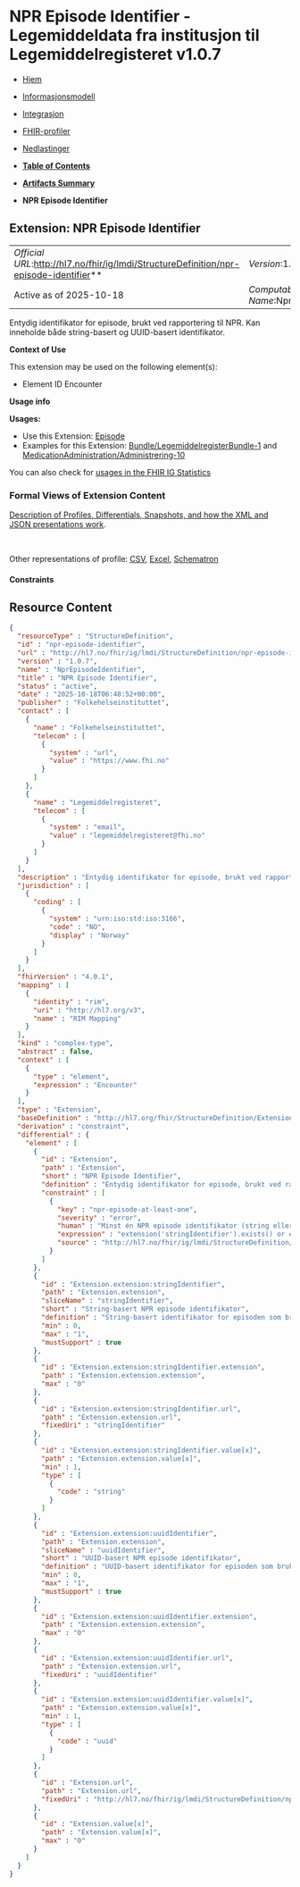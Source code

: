 # NPR Episode Identifier - Legemiddeldata fra institusjon til Legemiddelregisteret v1.0.7

*  [Hjem](index.md) 
*  [Informasjonsmodell](informasjonsmodell.md) 
*  [Integrasjon](integrasjon.md) 
*  [FHIR-profiler](profiler.md) 
*  [Nedlastinger](nedlastinger.md) 

* [**Table of Contents**](toc.md)
* [**Artifacts Summary**](artifacts.md)
* **NPR Episode Identifier**

## Extension: NPR Episode Identifier 

| | |
| :--- | :--- |
| *Official URL*:http://hl7.no/fhir/ig/lmdi/StructureDefinition/npr-episode-identifier** | *Version*:1.0.7** |
| Active as of 2025-10-18 | *Computable Name*:NprEpisodeIdentifier |

Entydig identifikator for episode, brukt ved rapportering til NPR. Kan inneholde både string-basert og UUID-basert identifikator.

**Context of Use**

This extension may be used on the following element(s):

* Element ID Encounter

**Usage info**

**Usages:**

* Use this Extension: [Episode](StructureDefinition-lmdi-encounter.md)
* Examples for this Extension: [Bundle/LegemiddelregisterBundle-1](Bundle-LegemiddelregisterBundle-1.md) and [MedicationAdministration/Administrering-10](MedicationAdministration-Administrering-10.md)

You can also check for [usages in the FHIR IG Statistics](https://packages2.fhir.org/xig/hl7.fhir.no.lmdi|current/StructureDefinition/npr-episode-identifier)

### Formal Views of Extension Content

 [Description of Profiles, Differentials, Snapshots, and how the XML and JSON presentations work](http://build.fhir.org/ig/FHIR/ig-guidance/readingIgs.html#structure-definitions). 

 

Other representations of profile: [CSV](StructureDefinition-npr-episode-identifier.csv), [Excel](StructureDefinition-npr-episode-identifier.xlsx), [Schematron](StructureDefinition-npr-episode-identifier.sch) 

#### Constraints



## Resource Content

```json
{
  "resourceType" : "StructureDefinition",
  "id" : "npr-episode-identifier",
  "url" : "http://hl7.no/fhir/ig/lmdi/StructureDefinition/npr-episode-identifier",
  "version" : "1.0.7",
  "name" : "NprEpisodeIdentifier",
  "title" : "NPR Episode Identifier",
  "status" : "active",
  "date" : "2025-10-18T06:48:52+00:00",
  "publisher" : "Folkehelseinstituttet",
  "contact" : [
    {
      "name" : "Folkehelseinstituttet",
      "telecom" : [
        {
          "system" : "url",
          "value" : "https://www.fhi.no"
        }
      ]
    },
    {
      "name" : "Legemiddelregisteret",
      "telecom" : [
        {
          "system" : "email",
          "value" : "legemiddelregisteret@fhi.no"
        }
      ]
    }
  ],
  "description" : "Entydig identifikator for episode, brukt ved rapportering til NPR. Kan inneholde både string-basert og UUID-basert identifikator.",
  "jurisdiction" : [
    {
      "coding" : [
        {
          "system" : "urn:iso:std:iso:3166",
          "code" : "NO",
          "display" : "Norway"
        }
      ]
    }
  ],
  "fhirVersion" : "4.0.1",
  "mapping" : [
    {
      "identity" : "rim",
      "uri" : "http://hl7.org/v3",
      "name" : "RIM Mapping"
    }
  ],
  "kind" : "complex-type",
  "abstract" : false,
  "context" : [
    {
      "type" : "element",
      "expression" : "Encounter"
    }
  ],
  "type" : "Extension",
  "baseDefinition" : "http://hl7.org/fhir/StructureDefinition/Extension",
  "derivation" : "constraint",
  "differential" : {
    "element" : [
      {
        "id" : "Extension",
        "path" : "Extension",
        "short" : "NPR Episode Identifier",
        "definition" : "Entydig identifikator for episode, brukt ved rapportering til NPR. Kan inneholde både string-basert og UUID-basert identifikator.",
        "constraint" : [
          {
            "key" : "npr-episode-at-least-one",
            "severity" : "error",
            "human" : "Minst én NPR episode identifikator (string eller UUID) må oppgis",
            "expression" : "extension('stringIdentifier').exists() or extension('uuidIdentifier').exists()",
            "source" : "http://hl7.no/fhir/ig/lmdi/StructureDefinition/npr-episode-identifier"
          }
        ]
      },
      {
        "id" : "Extension.extension:stringIdentifier",
        "path" : "Extension.extension",
        "sliceName" : "stringIdentifier",
        "short" : "String-basert NPR episode identifikator",
        "definition" : "String-basert identifikator for episoden som brukes ved rapportering til NPR.",
        "min" : 0,
        "max" : "1",
        "mustSupport" : true
      },
      {
        "id" : "Extension.extension:stringIdentifier.extension",
        "path" : "Extension.extension.extension",
        "max" : "0"
      },
      {
        "id" : "Extension.extension:stringIdentifier.url",
        "path" : "Extension.extension.url",
        "fixedUri" : "stringIdentifier"
      },
      {
        "id" : "Extension.extension:stringIdentifier.value[x]",
        "path" : "Extension.extension.value[x]",
        "min" : 1,
        "type" : [
          {
            "code" : "string"
          }
        ]
      },
      {
        "id" : "Extension.extension:uuidIdentifier",
        "path" : "Extension.extension",
        "sliceName" : "uuidIdentifier",
        "short" : "UUID-basert NPR episode identifikator",
        "definition" : "UUID-basert identifikator for episoden som brukes ved rapportering til NPR.",
        "min" : 0,
        "max" : "1",
        "mustSupport" : true
      },
      {
        "id" : "Extension.extension:uuidIdentifier.extension",
        "path" : "Extension.extension.extension",
        "max" : "0"
      },
      {
        "id" : "Extension.extension:uuidIdentifier.url",
        "path" : "Extension.extension.url",
        "fixedUri" : "uuidIdentifier"
      },
      {
        "id" : "Extension.extension:uuidIdentifier.value[x]",
        "path" : "Extension.extension.value[x]",
        "min" : 1,
        "type" : [
          {
            "code" : "uuid"
          }
        ]
      },
      {
        "id" : "Extension.url",
        "path" : "Extension.url",
        "fixedUri" : "http://hl7.no/fhir/ig/lmdi/StructureDefinition/npr-episode-identifier"
      },
      {
        "id" : "Extension.value[x]",
        "path" : "Extension.value[x]",
        "max" : "0"
      }
    ]
  }
}

```
